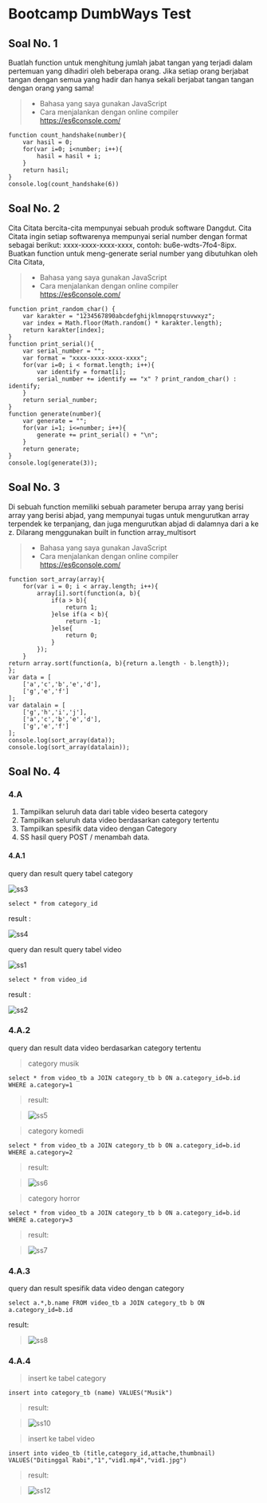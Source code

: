 # Bootcamp DumbWays Test
## Soal No. 1
Buatlah function untuk menghitung jumlah jabat tangan yang terjadi dalam pertemuan yang dihadiri oleh beberapa orang. Jika setiap orang berjabat tangan dengan semua yang hadir dan hanya sekali berjabat tangan tangan dengan orang yang sama!
> * Bahasa yang saya gunakan JavaScript
> * Cara menjalankan dengan online compiler https://es6console.com/

	function count_handshake(number){
		var hasil = 0;
		for(var i=0; i<number; i++){
			hasil = hasil + i;
		}
		return hasil;
	}
	console.log(count_handshake(6))

## Soal No. 2
Cita Citata bercita-cita mempunyai sebuah produk software Dangdut. Cita Citata ingin setiap softwarenya mempunyai serial number dengan format sebagai berikut: xxxx-xxxx-xxxx-xxxx, contoh: bu6e-wdts-7fo4-8ipx. Buatkan function untuk meng-generate serial number yang dibutuhkan oleh Cita Citata, 
> * Bahasa yang saya gunakan JavaScript
> * Cara menjalankan dengan online compiler https://es6console.com/

	function print_random_char() {
		var karakter = "1234567890abcdefghijklmnopqrstuvwxyz";
  		var index = Math.floor(Math.random() * karakter.length);
		return karakter[index];
	}
	function print_serial(){
		var serial_number = "";
  		var format = "xxxx-xxxx-xxxx-xxxx";
		for(var i=0; i < format.length; i++){
			var identify = format[i];
			serial_number += identify == "x" ? print_random_char() : identify;
		}
		return serial_number;
	}
	function generate(number){
  		var generate = "";
  		for(var i=1; i<=number; i++){
    		generate += print_serial() + "\n";
  		}
  		return generate;
	}
	console.log(generate(3));

## Soal No. 3
Di sebuah function memiliki sebuah parameter berupa array yang berisi array yang berisi abjad, yang mempunyai tugas untuk mengurutkan array terpendek ke terpanjang, dan juga mengurutkan abjad di dalamnya dari a ke z. Dilarang menggunakan built in function array_multisort
> * Bahasa yang saya gunakan JavaScript
> * Cara menjalankan dengan online compiler https://es6console.com/

	function sort_array(array){
  		for(var i = 0; i < array.length; i++){
    		array[i].sort(function(a, b){
      			if(a > b){ 
        			return 1;
      			}else if(a < b){ 
        			return -1; 
      			}else{ 
        			return 0; 
      			}
			});
  		}
  	return array.sort(function(a, b){return a.length - b.length});
	};
	var data = [
  		['a','c','b','e','d'],
  		['g','e','f']
	];
	var datalain = [
  		['g','h','i','j'],
  		['a','c','b','e','d'],
  		['g','e','f']
	];
	console.log(sort_array(data));
	console.log(sort_array(datalain));

## Soal No. 4
### 4.A

1. Tampilkan seluruh data dari table video beserta category
2. Tampilkan seluruh data video berdasarkan category tertentu
3. Tampilkan spesifik data video dengan Category
4. SS hasil query POST / menambah data.

#### 4.A.1

query dan result query tabel category

![ss3](https://github.com/ncip48/dumbways-bootcamp/blob/master/ss/3.png)

	select * from category_id
result : 

![ss4](https://github.com/ncip48/dumbways-bootcamp/blob/master/ss/4.png)

query dan result query tabel video

![ss1](https://github.com/ncip48/dumbways-bootcamp/blob/master/ss/1.png)

	select * from video_id
result : 

![ss2](https://github.com/ncip48/dumbways-bootcamp/blob/master/ss/2.png)

### 4.A.2

query dan result data video berdasarkan category tertentu

> category musik

	select * from video_tb a JOIN category_tb b ON a.category_id=b.id WHERE a.category=1
	
> result:

> ![ss5](https://github.com/ncip48/dumbways-bootcamp/blob/master/ss/5.png)

> category komedi

	select * from video_tb a JOIN category_tb b ON a.category_id=b.id WHERE a.category=2
	
> result:

> ![ss6](https://github.com/ncip48/dumbways-bootcamp/blob/master/ss/6.png)

> category horror

	select * from video_tb a JOIN category_tb b ON a.category_id=b.id WHERE a.category=3
	
> result:

> ![ss7](https://github.com/ncip48/dumbways-bootcamp/blob/master/ss/7.png)

### 4.A.3

query dan result spesifik data video dengan category

	select a.*,b.name FROM video_tb a JOIN category_tb b ON a.category_id=b.id
	
result:

> ![ss8](https://github.com/ncip48/dumbways-bootcamp/blob/master/ss/8.png)

### 4.A.4

> insert ke tabel category

	insert into category_tb (name) VALUES("Musik")
	
> result:

> ![ss10](https://github.com/ncip48/dumbways-bootcamp/blob/master/ss/10.png)

> insert ke tabel video

	insert into video_tb (title,category_id,attache,thumbnail) VALUES("Ditinggal Rabi","1","vid1.mp4","vid1.jpg")
	
> result:

> ![ss12](https://github.com/ncip48/dumbways-bootcamp/blob/master/ss/12.png)

